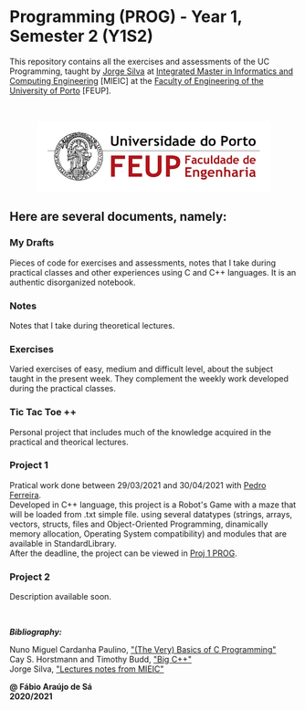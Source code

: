 # Programming (PROG) - Year 1, Semester 2 (Y1S2)

This repository contains all the exercises and assessments of the UC Programming, taught by [Jorge Silva](https://sigarra.up.pt/feup/pt/FUNC_GERAL.FORMVIEW?p_codigo=208785) at [Integrated Master in Informatics and Computing Engineering](https://sigarra.up.pt/feup/pt/cur_geral.cur_view?pv_curso_id=742) [MIEIC] at the [Faculty of Engineering of the University of Porto](https://sigarra.up.pt/feup/pt/web_page.Inicial) [FEUP]. <br/>

<br/>
<p align="center">
  <img 
      title = "FEUP logo"
      src = ".\Images\FEUP_Logo.png" 
      alt = "FEUP Logo" 
    />
</p>

## Here are several documents, namely:

### My Drafts <br/>
Pieces of code for exercises and assessments, notes that I take during practical classes and other experiences using C and C++ languages. It is an authentic disorganized notebook. <br/>

### Notes
Notes that I take during theoretical lectures.<br/>

### Exercises
Varied exercises of easy, medium and difficult level, about the subject taught in the present week. They complement the weekly work developed during the practical classes. <br/>

### Tic Tac Toe ++
Personal project that includes much of the knowledge acquired in the practical and theorical lectures.

### Project 1
Pratical work done between 29/03/2021 and 30/04/2021 with [Pedro Ferreira](https://github.com/Pedro-PFerreira). <br>
Developed in C++ language, this project is a Robot's Game with a maze that will be loaded from .txt simple file. using several datatypes (strings, arrays, vectors, structs, files and Object-Oriented Programming, dinamically memory allocation, Operating System compatibility) and modules that are available in StandardLibrary. <br>
After the deadline, the project can be viewed in [Proj 1 PROG](https://github.com/Fabio-A-Sa/Proj_PROG). <br/>

### Project 2
Description available soon. <br/>

<br>

***Bibliography:*** 

Nuno Miguel Cardanha Paulino, ["(The Very) Basics of C Programming"](https://paginas.fe.up.pt/~nmcp/basicsofC_v065.pdf) <br>
Cay S. Horstmann and Timothy Budd, ["Big C++"](https://horstmann.com/bigcpp/bigcpp1.html) <br>
Jorge Silva, ["Lectures notes from MIEIC"](https://github.com/Fabio-A-Sa/Y1S2-Programming/blob/main/Notes/Notebook.pdf)

**@ Fábio Araújo de Sá** <br/>
**2020/2021**